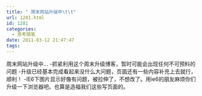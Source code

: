 ```yaml
---
title: " 周末网站升级中\t\t"
url: 1281.html
id: 1281
categories:
  - 思考随笔
date: 2011-03-12 21:47:47
tags:
---
```


周末网站升级中... -抓紧利用这个周末升级博客，暂时可能会出现任何不可预料的问题 -升级已经基本完成看起来没什么大问题，页面还有一些内容补充上去就行，顺利！ -IE6下图片显示好像有问题，被拉伸了，不想改了。用ie6的朋友麻烦你们升级一下浏览器吧。也算是造福我们这些写页面的。